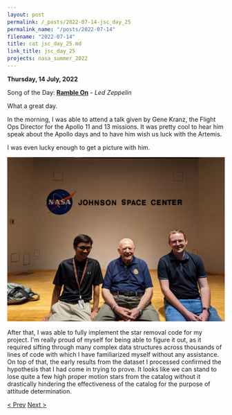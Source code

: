 ```yaml
---
layout: post
permalink: /_posts/2022-07-14-jsc_day_25
permalink_name: "/posts/2022-07-14"
filename: "2022-07-14"
title: cat jsc_day_25.md
link_title: jsc_day_25
projects: nasa_summer_2022
---
```

**Thursday, 14 July, 2022**

Song of the Day: [**Ramble On**](https://youtu.be/LzGBQerkvWs) - *Led Zeppelin*

What a great day.

In the morning, I was able to attend a talk given by Gene Kranz, the Flight Ops Director for the Apollo 11 and 13 missions. It was pretty cool to hear him speak about the Apollo days and to have him wish us luck with the Artemis.

I was even lucky enough to get a picture with him.

![kranz](/assets/images/gene_kranz.webp)

After that, I was able to fully implement the star removal code for my project. I'm really proud of myself for being able to figure it out, as it required sifting through many complex data structures across thousands of lines of code with which I have familiarized myself without any assistance. On top of that, the early results from the dataset I processed confirmed the hypothesis that I had come in trying to prove. It looks like we can stand to lose quite a few high proper motion stars from the catalog without it drastically hindering the effectiveness of the catalog for the purpose of attitude determination.

[< Prev](/_posts/2022-07-13-jsc_day_24)    [Next >](/_posts/2022-07-18-jsc_day_26)
